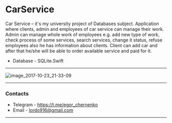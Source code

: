 # CarService

Car Service – it's my university project of Databases subject. Application where clients, admin and employees of car service can manage their work. Admin can manage whole work of employees e.g. add new type of work, check process of some services, search services, change it status, refuse employees also he has information about clients. Client can add car and after that he/she will be able to order available service and paid for it. 
* Database - SQLite.Swift

-----

![image_2017-10-23_21-33-09](https://user-images.githubusercontent.com/23559375/40574310-27d32292-60d8-11e8-8915-02e00bfee828.png)

-----

### Contacts
* Telegram - https://t.me/egor_chernenko  
* Email - lordo916@gmail.com 

-----
